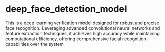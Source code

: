 # deep_face_detection_model
 This is a deep learning verification model designed for robust and precise face recognition. Leveraging advanced convolutional neural networks and feature extraction techniques, it achieves high accuracy while maintaining computational efficiency, offering comprehensive facial recognition capabilities over the system
